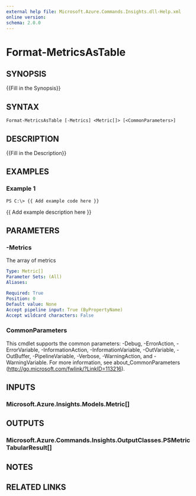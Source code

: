 ```yaml
---
external help file: Microsoft.Azure.Commands.Insights.dll-Help.xml
online version: 
schema: 2.0.0
---
```


# Format-MetricsAsTable

## SYNOPSIS
{{Fill in the Synopsis}}

## SYNTAX

```
Format-MetricsAsTable [-Metrics] <Metric[]> [<CommonParameters>]
```

## DESCRIPTION
{{Fill in the Description}}

## EXAMPLES

### Example 1
```
PS C:\> {{ Add example code here }}
```

{{ Add example description here }}

## PARAMETERS

### -Metrics
The array of metrics

```yaml
Type: Metric[]
Parameter Sets: (All)
Aliases: 

Required: True
Position: 0
Default value: None
Accept pipeline input: True (ByPropertyName)
Accept wildcard characters: False
```

### CommonParameters
This cmdlet supports the common parameters: -Debug, -ErrorAction, -ErrorVariable, -InformationAction, -InformationVariable, -OutVariable, -OutBuffer, -PipelineVariable, -Verbose, -WarningAction, and -WarningVariable. For more information, see about_CommonParameters (<http://go.microsoft.com/fwlink/?LinkID=113216>).

## INPUTS

### Microsoft.Azure.Insights.Models.Metric[]

## OUTPUTS

### Microsoft.Azure.Commands.Insights.OutputClasses.PSMetricTabularResult[]

## NOTES

## RELATED LINKS

